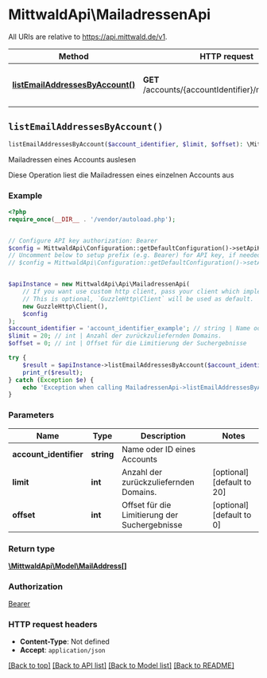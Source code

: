 # MittwaldApi\MailadressenApi

All URIs are relative to https://api.mittwald.de/v1.

Method | HTTP request | Description
------------- | ------------- | -------------
[**listEmailAddressesByAccount()**](MailadressenApi.md#listEmailAddressesByAccount) | **GET** /accounts/{accountIdentifier}/mailaddresses | Mailadressen eines Accounts auslesen


## `listEmailAddressesByAccount()`

```php
listEmailAddressesByAccount($account_identifier, $limit, $offset): \MittwaldApi\Model\MailAddress[]
```

Mailadressen eines Accounts auslesen

Diese Operation liest die Mailadressen eines einzelnen Accounts aus

### Example

```php
<?php
require_once(__DIR__ . '/vendor/autoload.php');


// Configure API key authorization: Bearer
$config = MittwaldApi\Configuration::getDefaultConfiguration()->setApiKey('Authorization', 'YOUR_API_KEY');
// Uncomment below to setup prefix (e.g. Bearer) for API key, if needed
// $config = MittwaldApi\Configuration::getDefaultConfiguration()->setApiKeyPrefix('Authorization', 'Bearer');


$apiInstance = new MittwaldApi\Api\MailadressenApi(
    // If you want use custom http client, pass your client which implements `GuzzleHttp\ClientInterface`.
    // This is optional, `GuzzleHttp\Client` will be used as default.
    new GuzzleHttp\Client(),
    $config
);
$account_identifier = 'account_identifier_example'; // string | Name oder ID eines Accounts
$limit = 20; // int | Anzahl der zurückzuliefernden Domains.
$offset = 0; // int | Offset für die Limitierung der Suchergebnisse

try {
    $result = $apiInstance->listEmailAddressesByAccount($account_identifier, $limit, $offset);
    print_r($result);
} catch (Exception $e) {
    echo 'Exception when calling MailadressenApi->listEmailAddressesByAccount: ', $e->getMessage(), PHP_EOL;
}
```

### Parameters

Name | Type | Description  | Notes
------------- | ------------- | ------------- | -------------
 **account_identifier** | **string**| Name oder ID eines Accounts |
 **limit** | **int**| Anzahl der zurückzuliefernden Domains. | [optional] [default to 20]
 **offset** | **int**| Offset für die Limitierung der Suchergebnisse | [optional] [default to 0]

### Return type

[**\MittwaldApi\Model\MailAddress[]**](../Model/MailAddress.md)

### Authorization

[Bearer](../../README.md#Bearer)

### HTTP request headers

- **Content-Type**: Not defined
- **Accept**: `application/json`

[[Back to top]](#) [[Back to API list]](../../README.md#endpoints)
[[Back to Model list]](../../README.md#models)
[[Back to README]](../../README.md)
